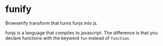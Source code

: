 funify
===
Browserify transform that turns funjs into js.

funjs is a language that compiles to javascript. The difference is that you declare functions with the keyword `fun` instead of `function`.